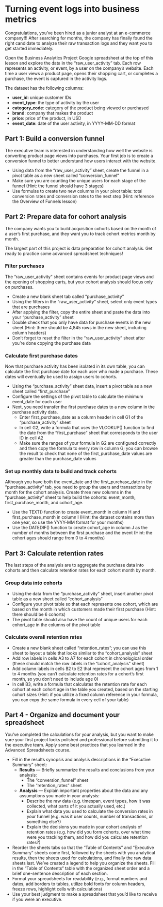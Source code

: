 # Turning event logs into business metrics

Congratulations, you’ve been hired as a junior analyst at an e-commerce company!!! After searching for months, the company has finally found the right candidate to analyze their raw transaction logs and they want you to get started immediately.

Open the Business Analytics Project Google spreadsheet at the top of this lesson and explore the data in the “raw_user_activity” tab. Each row represents an activity, or event, by a user on the company’s website. Each time a user views a product page, opens their shopping cart, or completes a purchase, the event is captured in the activity logs.

The dataset has the following columns:

- **user_id**: unique customer IDs
- **event_type**: the type of activity by the user
- **category_code**: category of the product being viewed or purchased
- **brand**: company that makes the product
- **price**: price of the product, in USD
- **event_date**: date of the user activity, in YYYY-MM-DD format

## Part 1: Build a conversion funnel

The executive team is interested in understanding how well the website is converting product page views into purchases. Your first job is to create a conversion funnel to better understand how users interact with the website.

- Using data from the “raw_user_activity” sheet, create the funnel in a pivot table as a new sheet called “conversion_funnel”
- Make sure you are counting the unique users for each stage of the funnel (Hint: the funnel should have 3 stages)
- Use formulas to create two new columns in your pivot table: total conversion rates and conversion rates to the next step (Hint: reference the Overview of Funnels lesson)

## Part 2: Prepare data for cohort analysis

The company wants you to build acquisition cohorts based on the month of a user’s first purchase, and they want you to track cohort metrics month by month.

The largest part of this project is data preparation for cohort analysis. Get ready to practice some advanced spreadsheet techniques!

### Filter purchases

The “raw_user_activity” sheet contains events for product page views and the opening of shopping carts, but your cohort analysis should focus only on purchases.

- Create a new blank sheet tab called “purchase_activity”
- Using the filters in the “raw_user_activity” sheet, select only event types that are purchases
- After applying the filter, copy the entire sheet and paste the data into your “purchase_activity” sheet
- Double check that you only have data for purchase events in the new sheet (Hint: there should be 4,845 rows in the new sheet, including column headers)
- Don’t forget to reset the filter in the “raw_user_activity” sheet after you’re done copying the purchase data

### Calculate first purchase dates

Now that purchase activity has been isolated in its own table, you can calculate the first purchase date for each user who made a purchase. These dates will eventually be used to assign users to cohorts.

- Using the “purchase_activity” sheet data, insert a pivot table as a new sheet called “first_purchase”
- Configure the settings of the pivot table to calculate the minimum event_date for each user
- Next, you need transfer the first purchase dates to a new column in the purchase activity data.  
  - Enter first_purchase_date as a column header in cell G1 of the “purchase_activity” sheet
  - In cell G2, write a formula that uses the VLOOKUP() function to find the date from the “first_purchase” sheet that corresponds to the user ID in cell A2
  - Make sure the ranges of your formula in G2 are configured correctly and then copy the formula to every row in column G; you can browse the result to check that none of the first_purchase_date values are greater than the purchase_date values

### Set up monthly data to build and track cohorts

Although you have both the event_date and the first_purchase_date in the “purchase_activity” tab, you need to group the users and transactions by month for the cohort analysis. Create three new columns in the “purchase_activity” sheet to help build the cohorts: event_month, first_purchase_month, and cohort_age.

- Use the TEXT() function to create event_month in column H and first_purchase_month in column I (Hint: the dataset contains more than one year, so use the YYYY-MM format for your months)
- Use the DATEDIF() function to create cohort_age in column J as the number of months between the first purchase and the event (Hint: the cohort ages should range from 0 to 4 months)

## Part 3: Calculate retention rates

The last steps of the analysis are to aggregate the purchase data into cohorts and then calculate retention rates for each cohort month by month.

### Group data into cohorts

- Using the data from the “purchase_activity” sheet, insert another pivot table as a new sheet called “cohort_analysis”
- Configure your pivot table so that each represents one cohort, which are based on the month in which customers made their first purchase (Hint: there should be 6 cohorts)
- The pivot table should also have the count of unique users for each cohort_age in the columns of the pivot table

### Calculate overall retention rates

- Create a new blank sheet called “retention_rates”; you can use this sheet to layout a table that looks similar to the “cohort_analysis” sheet
- Add row labels in cells A3 to A7 for each cohort in chronological order (these should match the row labels in the “cohort_analysis” sheet)
- Add column labels in cells B2 to E2 that represent the cohort ages from 1 to 4 months (you can’t calculate retention rates for a cohort’s first month, so you don’t need to include age 0)
- In cell B3, write a formula that calculates the retention rate for each cohort at each cohort age in the table you created, based on the starting cohort sizes (Hint: if you utilize a fixed column reference in your formula, you can copy the same formula in every cell of your table)

## Part 4 - Organize and document your spreadsheet

You’ve completed the calculations for your analysis, but you want to make sure your first project looks polished and professional before submitting it to the executive team. Apply some best practices that you learned in the Advanced Spreadsheets course.

- Fill in the results synopsis and analysis descriptions in the “Executive Summary” sheet:
  - **Results** — Briefly summarize the results and conclusions from your analysis:
    - The “conversion_funnel” sheet
    - The “retention_rates” sheet
  - **Analysis** — Explain important properties about the data and any assumptions you made in your analysis:
    - Describe the raw data (e.g. timespan, event types, how it was collected, what parts of it you actually used, etc.)
    - Explain what data you used to calculate the conversion rates in your funnel (e.g. was it user counts, number of transactions, or something else?)
    - Explain the decisions you made in your cohort analysis of retention rates (e.g. how did you form cohorts, over what time were you tracking them, and how did you calculate retention rates?)
- Reorder the sheets tabs so that the “Table of Contents” and “Executive Summary” sheets come first, followed by the sheets with you analytical results, then the sheets used for calculations, and finally the raw data sheets last. We’ve created a legend to help you organize the sheets. Fill in the “Table of Contents” table with the organized sheet order and a brief one-sentence description of each section.
- Format your spreadsheets for readability (e.g., format numbers and dates, add borders to tables, utilize bold fonts for column headers, freeze rows, highlight cells with calculations)
- Use your best judgment to make a spreadsheet that you’d like to receive if you were an executive.

